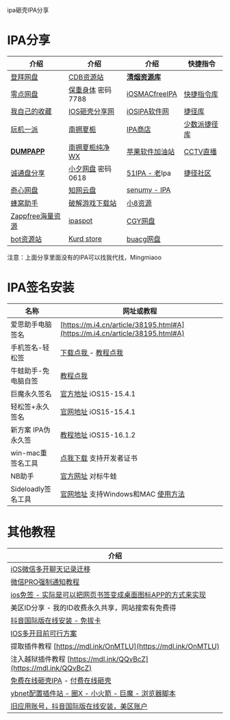 ipa砸壳IPA分享

# IPA分享

|介绍|介绍|介绍|快捷指令|
|-|-|-|-|
|[登拜网盘](https://wp.iosios.vip/)|[CDB资源站](https://cdbzyz.com/)| **[清烟资源库](https://www.qlam.asia/)** ||
|[零点网盘](https://pan.ios98.com/)|[保重身体](https://lanzoul.com/b0cy7cu0b)  密码7788|[iOSMACfreeIPA](https://iosmacapps.com/)|[快捷指令库](https://www.rcuts.com/)|
|[我自己的收藏](https://wp.haoruan.cc/123%E5%A4%87%E4%BB%BD/IPA%E6%96%87%E4%BB%B6%E5%90%88%E9%9B%86)|[IOS砸壳分享网](https://www.zake.cf/)|[iOSIPA软件网](https://www.iosipa.cn/index.php)|[捷径库](https://jiejingku.net/)|
|[玩机一派](https://pan.iggxx.com/)|[南拥夏栀](https://nyxz166.cn/Home.php)|[IPA商店](https://ipa.store/)|[少数派捷径库](https://shortcuts.sspai.com/#/main/workflow)|
|**[DUMPAPP](https://pan.dumpapp.com/)**|[南拥夏栀纯净WX](https://wwi.lanzoui.com/b09m2ol0j)|[苹果软件加油站](http://www.17269.cn/)|[CCTV直播](https://www.icloud.com/shortcuts/e683ca540db14aa680c2a7a616a771e8)|
|[诚通盘分享](http://download1.eqishare.com/d/37701697-50080335-7114aa)|[小夕网盘](https://pan.xxin325.info/) 密码0618|[51IPA - 老](http://www.51ipa.com/)Ipa|[捷径社区](https://sharecuts.cn/)|
|[奇心网盘](https://pan.qxnav.com/)|[知网云盘](https://pan.xyyh.xyz/)|[senumy - IPA](https://senumy.com/apps/ipa-library/)||
|[蜂窝助手](https://app.fwzs.top/pc/)|[破解游戏下载站](https://nk87c.cn/)|[小8资源](https://iphone8.vip/)||
|[Zappfree海量资源](https://zappfree.com/)|[ipaspot](https://ipaspot.app/)|[CGY网盘](https://pan.appek.ml/)||
|[bot资源站](https://pan.iosapp.top/)|[Kurd store](https://kurdstore.info/ipa/null.php)|[buacg网盘](http://ss.buacg.ml/)||

注意：上面分享里面没有的IPA可以找我代找，Mingmiaoo

# IPA签名安装

|名称|网址或教程|
|-|-|
|爱思助手电脑签名|[https://m.i4.cn/article/38195.html#A](https://m.i4.cn/article/38195.html#A)|
|手机签名-轻松签|[下载点我 ](https://esign.yyyue.xyz/)- [教程点我](https://mdl.ink/St9GzN)|
|牛蛙助手-免电脑自签|[教程点我](https://flowus.cn/haoruan/share/0c7bf29d-e04d-416c-86d4-35b50fb3c61f)|
|巨魔永久签名|[官方地址](https://github.com/opa334/TrollStore) iOS15-15.4.1|
|轻松签+永久签名|[官网地址](https://esign.yyyue.xyz/) iOS15-15.4.1|
|新方案 IPA伪永久签|[教程地址](https://wk.aminggood.cn/%E6%95%99%E7%A8%8B%E5%88%86%E4%BA%AB/ios%E6%97%A0%E9%99%90%E5%88%B6%E5%AE%89%E8%A3%85IPA) iOS15-16.1.2|
|win-mac重签名工具|[点我下载](https://www.bilibili.com/read/cv20531617) 支持开发者证书|
|NB助手|[官方网址](https://nbtool8.com/) 对标牛蛙|
|Sideloadly签名工具|[官网地址](https://sideloadly.io/) 支持Windows和MAC [使用方法](https://img07.mifile.cn/v1/MI_542ED8B1722DC/6b24255547b3a30c9890d3ea8230796e.png)|

# 其他教程

|介绍|
|-|
|[iOS微信多开聊天记录迁移](https://img03.mifile.cn/v1/MI_542ED8B1722DC/7b0924aa4168b1152e9019e7b4fb1ebc.png)|
|[微信PRO强制通知教程](https://img07.mifile.cn/v1/MI_542ED8B1722DC/032f1b4acfbe0861b4e550b0489892d3.jpg)|
|[ios免签 - 实际是可以把网页书签变成桌面图标APP的方式来实现](https://www.yimenapp.com/iosmianqian.html)|
|美区ID分享 - 我的ID收费永久共享，网站搜索有免费得|
|[抖音国际版在线安装 - 免拔卡](https://jiesuo.tk/)|
|[IOS多开目前可行方案](https://bj.bcebos.com/baidu-rmb-video-cover-1/1aa506dc9d492770e39c543ba28d4850.png)|
|提取插件教程 [https://mdl.ink/OnMTLU](https://mdl.ink/OnMTLU)|
|注入越狱插件教程 [https://mdl.ink/QQvBcZ](https://mdl.ink/QQvBcZ)|
|[免费在线砸壳IPA](https://decrypt.day/) - [付费在线砸壳](https://ipadump.com/)|
|[ybnet配置插件站 - 圈X - 小火箭 - 巨魔 - 浏览器脚本](https://ybnet.ga/)|
|[旧应用账号，抖音国际版在线安装，美区账户](https://aneeo.com/)|



